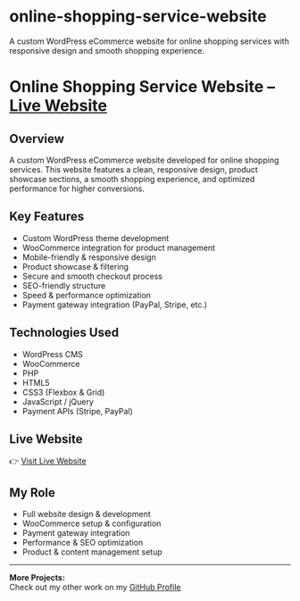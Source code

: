 # online-shopping-service-website
A custom WordPress eCommerce website for online shopping services with responsive design and smooth shopping experience.
# Online Shopping Service Website – [Live Website](https://gramsjams.net)

## Overview
A custom WordPress eCommerce website developed for online shopping services. This website features a clean, responsive design, product showcase sections, a smooth shopping experience, and optimized performance for higher conversions.

## Key Features
- Custom WordPress theme development
- WooCommerce integration for product management
- Mobile-friendly & responsive design
- Product showcase & filtering
- Secure and smooth checkout process
- SEO-friendly structure
- Speed & performance optimization
- Payment gateway integration (PayPal, Stripe, etc.)

## Technologies Used
- WordPress CMS
- WooCommerce
- PHP
- HTML5
- CSS3 (Flexbox & Grid)
- JavaScript / jQuery
- Payment APIs (Stripe, PayPal)

## Live Website
👉 [Visit Live Website](https://gramsjams.net)

## My Role
- Full website design & development
- WooCommerce setup & configuration
- Payment gateway integration
- Performance & SEO optimization
- Product & content management setup

---

**More Projects:**  
Check out my other work on my [GitHub Profile](https://github.com/UmerDev695)
